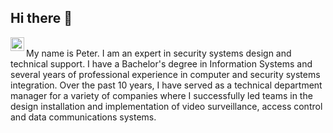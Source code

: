 ## Hi there 👋 
<a href="https://www.linkedin.com/in/peter-wilutis-667662a6">
  <img align="left" alt="LinkdeIn" width="22px" src="https://cdn.jsdelivr.net/npm/simple-icons@v3/icons/linkedin.svg" />
</a>
<br />
My name is Peter. I am an expert in security systems design and technical support. I have a Bachelor's degree in Information Systems and several years of professional experience in computer and security systems integration. Over the past 10 years, I have served as a technical department manager for a variety of companies where I successfully led teams in the design installation and implementation of video surveillance, access control and data communications systems.
<br />
<!--
**Peter-Wil/Peter-Wil** is a ✨ _special_ ✨ repository because its `README.md` (this file) appears on your GitHub profile.

Here are some ideas to get you started:

- 🔭 I’m currently working on ...
- 🌱 I’m currently learning ...
- 👯 I’m looking to collaborate on ...
- 🤔 I’m looking for help with ...
- 💬 Ask me about ...
- 📫 How to reach me: ...
- 😄 Pronouns: ...
- ⚡ Fun fact: ...
-->
